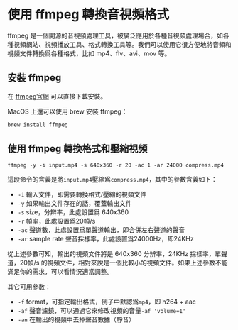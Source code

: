 # 使用 ffmpeg 轉換音視頻格式

ffmpeg 是一個開源的音視頻處理工具，被廣泛應用於各種音視頻處理場合，如各種視頻網站、視頻播放工具、格式轉換工具等。我們可以使用它很方便地將音頻和視頻文件轉換爲各種格式，比如 mp4、flv、avi、mov 等。

## 安裝 ffmpeg

在 [ffmpeg官網](https://ffmpeg.org/download.html) 可以直接下載安裝。

MacOS 上還可以使用 brew 安裝 ffmpeg：

```sh
brew install ffmpeg
```

## 使用 ffmpeg 轉換格式和壓縮視頻

```
ffmpeg -y -i input.mp4 -s 640x360 -r 20 -ac 1 -ar 24000 compress.mp4
```

這段命令的含義是將`input.mp4`壓縮爲`compress.mp4`，其中的參數含義如下：

- `-i` 輸入文件，即需要轉換格式/壓縮的視頻文件
- `-y` 如果輸出文件存在的話，覆蓋輸出文件
- `-s` size，分辨率，此處設置爲 640x360
- `-r` 幀率，此處設置爲20幀/s
- `-ac` 聲道數，此處設置爲單聲道輸出，即合併左右聲道的聲音
- `-ar` sample rate 聲音採樣率，此處設置爲24000Hz，即24KHz

從上述參數可知，輸出的視頻文件將是 640x360 分辨率，24KHz 採樣率，單聲道，20幀/s 的視頻文件，相對來說是一個比較小的視頻文件。如果上述參數不能滿足你的需求，可以看情況適當調整。

其它可用參數：

- `-f` format，可指定輸出格式，例子中默認爲`mp4`，即 h264 + aac
- `-af` 聲音濾鏡，可以通過它來修改視頻的音量`-af 'volume=1'`
- `-an` 在輸出的視頻中去掉聲音數據（靜音）
